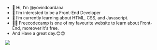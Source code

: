 - 👋 Hi, I’m @yovindoardana
- 👀 I’m interested to be a Front-End Developer
- 🌱 I’m currently learning about HTML, CSS, and Javascript.
- 👨‍💻 Freecodecamp is one of my favourite website to learn about Front-End, moreover it's free.
- And Have a great day.😍😍

<!---
yovindoardana/yovindoardana is a ✨ special ✨ repository because its `README.md` (this file) appears on your GitHub profile.
You can click the Preview link to take a look at your changes.
--->

![](https://github-readme-stats.vercel.app/api/top-langs/?username=yovindoardana&theme=dark&hide_border=true&include_all_commits=true&count_private=true&layout=compact)
